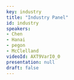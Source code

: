 ```yaml
---
key: industry
title: "Industry Panel"
id: industry
speakers:
- Chen
- Hanai
- pegon
- McClelland
videoId: AXT9VarI0_0
presentation: null
draft: false
---
```

